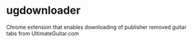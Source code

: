 # ugdownloader
Chrome extension that enables downloading of publisher removed guitar tabs from UltimateGuitar.com
